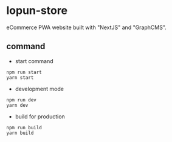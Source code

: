 # lopun-store

eCommerce PWA website built with "NextJS" and "GraphCMS".

## command

- start command

```
npm run start
yarn start
```

- development mode

```
npm run dev
yarn dev
```

- build for production

```
npm run build
yarn build
```
